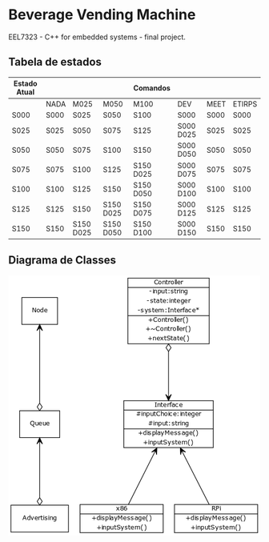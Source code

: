 # Beverage Vending Machine

EEL7323 - C++ for embedded systems - final project.

## Tabela de estados

| Estado Atual |      |           |           | Comandos  |           |      |        |
|--------------|------|-----------|-----------|-----------|-----------|------|--------|
|              | NADA | M025      | M050      | M100      | DEV       | MEET | ETIRPS |
| S000         | S000 | S025      | S050      | S100      | S000      | S000 | S000   |
| S025         | S025 | S050      | S075      | S125      | S000 D025 | S025 | S025   |
| S050         | S050 | S075      | S100      | S150      | S000 D050 | S050 | S050   |
| S075         | S075 | S100      | S125      | S150 D025 | S000 D075 | S075 | S075   |
| S100         | S100 | S125      | S150      | S150 D050 | S000 D100 | S100 | S100   |
| S125         | S125 | S150      | S150 D025 | S150 D075 | S000 D125 | S125 | S125   |
| S150         | S150 | S150 D025 | S150 D050 | S150 D100 | S000 D150 | S150 | S150   |

## Diagrama de Classes

![alt text](https://github.com/kobarion/Vending-Machine/blob/master/images/classdiagramv1.png "class diagram")
